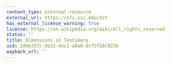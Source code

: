 ```yaml
---
content_type: external-resource
external_url: https://sfi.usc.edu/dit
has_external_license_warning: true
license: https://en.wikipedia.org/wiki/All_rights_reserved
status: ''
title: Dimensions in Testimony
uid: 2d8e337c-db32-4ec1-a8a0-0cf5f28c925b
wayback_url: ''
---
```

